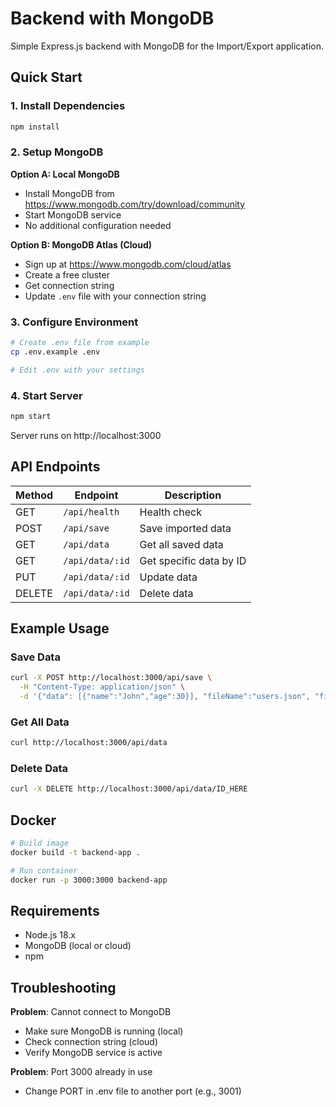 # Backend with MongoDB

Simple Express.js backend with MongoDB for the Import/Export application.

## Quick Start

### 1. Install Dependencies
```bash
npm install
```

### 2. Setup MongoDB

**Option A: Local MongoDB**
- Install MongoDB from https://www.mongodb.com/try/download/community
- Start MongoDB service
- No additional configuration needed

**Option B: MongoDB Atlas (Cloud)**
- Sign up at https://www.mongodb.com/cloud/atlas
- Create a free cluster
- Get connection string
- Update `.env` file with your connection string

### 3. Configure Environment
```bash
# Create .env file from example
cp .env.example .env

# Edit .env with your settings
```

### 4. Start Server
```bash
npm start
```

Server runs on http://localhost:3000

## API Endpoints

| Method | Endpoint | Description |
|--------|----------|-------------|
| GET | `/api/health` | Health check |
| POST | `/api/save` | Save imported data |
| GET | `/api/data` | Get all saved data |
| GET | `/api/data/:id` | Get specific data by ID |
| PUT | `/api/data/:id` | Update data |
| DELETE | `/api/data/:id` | Delete data |

## Example Usage

### Save Data
```bash
curl -X POST http://localhost:3000/api/save \
  -H "Content-Type: application/json" \
  -d '{"data": [{"name":"John","age":30}], "fileName":"users.json", "fileType":"json"}'
```

### Get All Data
```bash
curl http://localhost:3000/api/data
```

### Delete Data
```bash
curl -X DELETE http://localhost:3000/api/data/ID_HERE
```

## Docker

```bash
# Build image
docker build -t backend-app .

# Run container
docker run -p 3000:3000 backend-app
```

## Requirements

- Node.js 18.x
- MongoDB (local or cloud)
- npm

## Troubleshooting

**Problem**: Cannot connect to MongoDB
- Make sure MongoDB is running (local)
- Check connection string (cloud)
- Verify MongoDB service is active

**Problem**: Port 3000 already in use
- Change PORT in .env file to another port (e.g., 3001)


